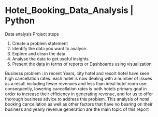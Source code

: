 # Hotel_Booking_Data_Analysis | Python 

Data analysis Project steps
1.	Create a problem statement
2.	Identify the data you want to analyse.
3.	Explore and clean the data 
4.	Analyse the data to get useful insights
5.	Present the data in terms of reports or Dashboards using visualization


Business problem : 
In recent Years, city hotel and resort hotel have seen high cancellation rates. each hotel is now dealing with a number of issues as a result including fewer revenues and less than ideal hotel room use. consequently, lowering cancellation rates is both hotels primary goal in order to increase their efficiency in generating revenue, and for us to offer thorough business advice to address this problem.
This analysis of hotel booking cancellation as well as other factors that have no bearing on their business and yearly revenue generation are the main topic of this report

